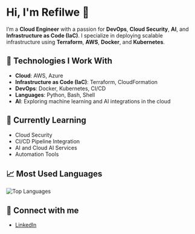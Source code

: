 # Hi, I'm Refilwe 👋

I’m a **Cloud Engineer** with a passion for **DevOps**, **Cloud Security**, **AI**, and **Infrastructure as Code (IaC)**. I specialize in deploying scalable infrastructure using **Terraform**, **AWS**, **Docker**, and **Kubernetes**.

## 🔧 Technologies I Work With
- **Cloud**: AWS, Azure
- **Infrastructure as Code (IaC)**: Terraform, CloudFormation
- **DevOps**: Docker, Kubernetes, CI/CD
- **Languages**: Python, Bash, Shell
- **AI**: Exploring machine learning and AI integrations in the cloud

## 🌱 Currently Learning
- Cloud Security
- CI/CD Pipeline Integration
- AI and Cloud AI Services
- Automation Tools

## 📈 Most Used Languages

![Top Languages](https://github-readme-stats.vercel.app/api/top-langs/?username=RefilweMohlala&layout=compact)

## 💬 Connect with me
- [LinkedIn](https://www.linkedin.com/in/refilwe-mohlala)

